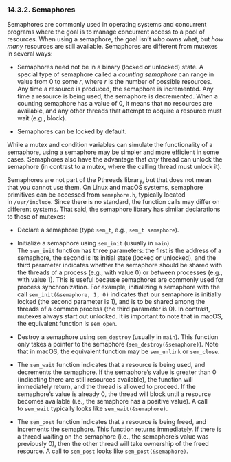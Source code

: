 ### 14.3.2. Semaphores

Semaphores are commonly used in operating systems and concurrent programs where the goal is to manage concurrent access to a pool of resources. When using a semaphore, the goal isn’t _who_ owns what, but _how many_ resources are still available. Semaphores are different from mutexes in several ways:

- Semaphores need not be in a binary (locked or unlocked) state. A special type of semaphore called a _counting semaphore_ can range in value from 0 to some _r_, where _r_ is the number of possible resources. Any time a resource is produced, the semaphore is incremented. Any time a resource is being used, the semaphore is decremented. When a counting semaphore has a value of 0, it means that no resources are available, and any other threads that attempt to acquire a resource must wait (e.g., block).
    
- Semaphores can be locked by default.
    

While a mutex and condition variables can simulate the functionality of a semaphore, using a semaphore may be simpler and more efficient in some cases. Semaphores also have the advantage that _any_ thread can unlock the semaphore (in contrast to a mutex, where the calling thread must unlock it).

Semaphores are not part of the Pthreads library, but that does not mean that you cannot use them. On Linux and macOS systems, semaphore primitives can be accessed from `semaphore.h`, typically located in `/usr/include`. Since there is no standard, the function calls may differ on different systems. That said, the semaphore library has similar declarations to those of mutexes:

- Declare a semaphore (type `sem_t`, e.g., `sem_t semaphore`).
    
- Initialize a semaphore using `sem_init` (usually in `main`). The `sem_init` function has three parameters: the first is the address of a semaphore, the second is its initial state (locked or unlocked), and the third parameter indicates whether the semaphore should be shared with the threads of a process (e.g., with value 0) or between processes (e.g., with value 1). This is useful because semaphores are commonly used for process synchronization. For example, initializing a semaphore with the call `sem_init(&semaphore, 1, 0)` indicates that our semaphore is initially locked (the second parameter is 1), and is to be shared among the threads of a common process (the third parameter is 0). In contrast, mutexes always start out unlocked. It is important to note that in macOS, the equivalent function is `sem_open`.
    
- Destroy a semaphore using `sem_destroy` (usually in `main`). This function only takes a pointer to the semaphore (`sem_destroy(&semaphore)`). Note that in macOS, the equivalent function may be `sem_unlink` or `sem_close`.
    
- The `sem_wait` function indicates that a resource is being used, and decrements the semaphore. If the semaphore’s value is greater than 0 (indicating there are still resources available), the function will immediately return, and the thread is allowed to proceed. If the semaphore’s value is already 0, the thread will block until a resource becomes available (i.e., the semaphore has a positive value). A call to `sem_wait` typically looks like `sem_wait(&semaphore)`.
    
- The `sem_post` function indicates that a resource is being freed, and increments the semaphore. This function returns immediately. If there is a thread waiting on the semaphore (i.e., the semaphore’s value was previously 0), then the other thread will take ownership of the freed resource. A call to `sem_post` looks like `sem_post(&semaphore)`.